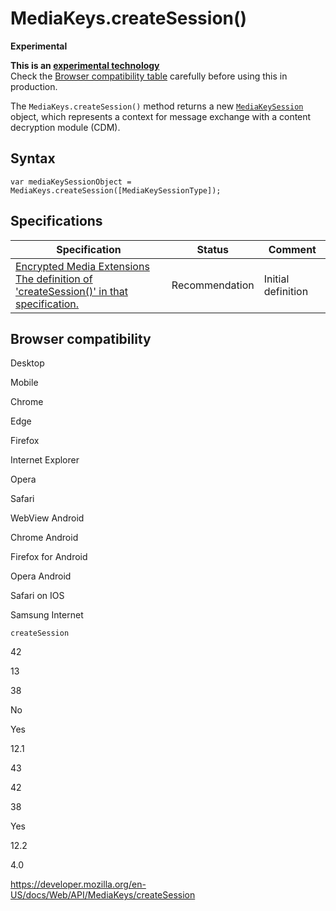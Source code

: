 # MediaKeys.createSession()

**Experimental**

**This is an [experimental technology](https://developer.mozilla.org/en-US/docs/MDN/Guidelines/Conventions_definitions#experimental)**  
Check the [Browser compatibility table](#browser_compatibility) carefully before using this in production.

The `MediaKeys.createSession()` method returns a new [`MediaKeySession`](../mediakeysession) object, which represents a context for message exchange with a content decryption module (CDM).

## Syntax

    var mediaKeySessionObject = MediaKeys.createSession([MediaKeySessionType]);

## Specifications

<table><thead><tr class="header"><th>Specification</th><th>Status</th><th>Comment</th></tr></thead><tbody><tr class="odd"><td><a href="https://w3c.github.io/encrypted-media/#dom-mediakeys-createsession">Encrypted Media Extensions<br />
<span class="small">The definition of 'createSession()' in that specification.</span></a></td><td><span class="spec-rec">Recommendation</span></td><td>Initial definition</td></tr></tbody></table>

## Browser compatibility

Desktop

Mobile

Chrome

Edge

Firefox

Internet Explorer

Opera

Safari

WebView Android

Chrome Android

Firefox for Android

Opera Android

Safari on IOS

Samsung Internet

`createSession`

42

13

38

No

Yes

12.1

43

42

38

Yes

12.2

4.0

<a href="https://developer.mozilla.org/en-US/docs/Web/API/MediaKeys/createSession" class="_attribution-link">https://developer.mozilla.org/en-US/docs/Web/API/MediaKeys/createSession</a>
